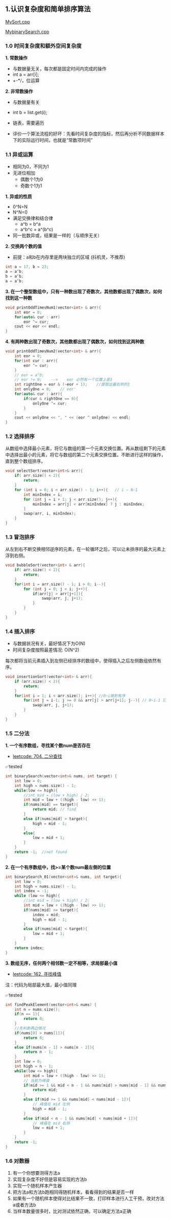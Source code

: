 ## 1.认识复杂度和简单排序算法
[MySort.cpp](../code/MySort.cpp)

[MybinarySearch.cpp](../code/MybinarySearch.cpp)

### 1.0 时间复杂度和额外空间复杂度
**1. 常数操作**
- 与数据量无关，每次都是固定时间内完成的操作
- int a = arr[i];
- +-*/，位运算

**2. 非常数操作**
- 与数据量有关
- int b = list.get(i);
- 链表，需要遍历

- 评价一个算法流程的好坏：先看时间复杂度的指标，然后再分析不同数据样本下的实际运行时间，也就是“常数项时间”
  
### 1.1 异或运算
- 相同为0，不同为1
- 无进位相加
    - 偶数个1为0
	- 奇数个1为1

**1. 异或的性质**
- 0^N=N
- N^N=0
- 满足交换律和结合律
    - a^b = b^a
	- a^b^c = a^(b^c)
- 同一批数异或，结果是一样的（与顺序无关）

**2. 交换两个数的值**
- 前提：a和b在内存里是两块独立的区域 (抖机灵，不推荐)
```cpp
int a = 17, b = 23;
a = a^b;
b = a^b;
a = a^b;
```

**3. 在一个整型数组中，只有一种数出现了奇数次，其他数都出现了偶数次，如何找到这一种数**
```cpp
void printOddTimesNum1(vector<int> & arr){
    int eor = 0;
    for(auto& cur : arr)
        eor ^= cur;
    cout << eor << endl;
}
```

**4. 有两种数出现了奇数次，其他数都出现了偶数次，如何找到这两种数**
```cpp
void printOddTimesNum2(vector<int> & arr){
    int eor = 0;
    for(int cur : arr){
        eor ^= cur;
    }      
    // eor = a^b;
    // eor != 0;    -->    eor 必然有一个位置上是1
    int rightOne = eor & (~eor + 1);    //提取出最右侧的1
    int onlyOne = 0;    // eor'
    for(auto& cur : arr){
        if(cur & rightOne == 0){
            onlyOne ^= cur;
        }   
    }
    cout << onlyOne << ", " << (eor ^ onlyOne) << endl;  
}
```

### 1.2 选择排序
从数组中选择最小元素，将它与数组的第一个元素交换位置。再从数组剩下的元素中选择出最小的元素，将它与数组的第二个元素交换位置。不断进行这样的操作，直到整个数组排序。

```cpp
void selectSort(vector<int>& arr){
    if( arr.size() < 2){
        return;
    }
    for (int i = 0; i < arr.size() - 1; i++){   // i ~ N-1
        int minIndex = i;
        for (int j = i + 1; j < arr.size(); j++){
            minIndex = arr[j] < arr[minIndex] ? j : minIndex;
        }
        swap(arr, i, minIndex);
    }
}
```

### 1.3 冒泡排序
从左到右不断交换相邻逆序的元素，在一轮循环之后，可以让未排序的最大元素上浮到右侧。

```cpp
void bubbleSort(vector<int> & arr){
    if( arr.size() < 2){
        return;
    } 
    for(int i = arr.size() - 1; i > 0; i--){
        for (int j = 0; j < i; j++){
            if(arr[j] > arr[j+1]){
                swap(arr, j, j+1);  
            }    
        }
    }
}
```

### 1.4 插入排序
- 与数据状况有关，最好情况下为O(N)
- 时间复杂度按照最差情况: O(N^2)

每次都将当前元素插入到左侧已经排序的数组中，使得插入之后左侧数组依然有序。
```cpp
void insertionSort(vector<int> & arr){
    if (arr.size() < 2){
        return;
    }
    for(int i = 1; i < arr.size(); i++){ //0~i做到有序
        for(int j = i-1; j >= 0 && arr[j] > arr[j+1]; j--){ // 0~i-1 已经有序, j 当前位置的前一个位置
            swap(arr, j, j+1);
        }
    }
}
```

### 1.5 二分法
**1. 一个有序数组，寻找某个数num是否存在**
- [leetcode: 704. 二分查找](https://leetcode-cn.com/problems/binary-search/)

✅tested
```cpp
int binarySearch(vector<int>& nums, int target) {
    int low = 0;
    int high = nums.size() - 1;
    while(low <= high){
        //int mid = (low + high) / 2; 
        int mid = low + ((high - low) >> 1);
        if(nums[mid] == target){
            return mid; // find
        }
        else if(nums[mid] > target){
            high = mid - 1;
        }
        else{
            low = mid + 1; 
        }
    }
    return -1;  //not found
}
```

**2. 在一个有序数组中，找>=某个数num最左侧的位置**
```cpp
int binarySearch_01(vector<int>& nums, int target){
    int low = 0;
    int high = nums.size() - 1;
    int index = -1;
    while (low <= high){
        //int mid = (low + high) / 2; 
        int mid = low + ((high - low) >> 1);
        if(nums[mid] >= target){
            index = mid;
            high = mid - 1;
        }
        else if(nums[mid] < target){
            low = mid + 1;
        }  
    }
    return index;
}
```

**3. 数组无序，任何两个相邻数一定不相等，求局部最小值**

- [leetcode: 162. 寻找峰值](https://leetcode-cn.com/problems/find-peak-element/)

注：代码为局部最大值，最小值同理

✅tested
```cpp
int findPeakElement(vector<int>& nums) {
    int n = nums.size();
    if(n == 1){
        return 0;
    }
    //先判断两边情况
    if(nums[0] > nums[1]){
        return 0;
    }
    else if(nums[n - 1] > nums[n - 2]){
        return n - 1;
    }      
    int low = 0;
    int high = n - 1;
    while(low <= high){
        int mid = low + ((high - low) >> 1);
        // 当前为峰值
        if(mid >= 1 && mid < n - 1 && nums[mid] > nums[mid - 1] && nums[mid] > nums[mid + 1]){
            return mid;
        }
        else if(mid >= 1 && nums[mid] < nums[mid - 1]){
            // 峰值在 mid 左侧
            high = mid - 1;
        }
        else if(mid < n - 1 && nums[mid] < nums[mid + 1]){
            // 峰值在 mid 右侧
            low = mid + 1;
        }
    }
    return -1;
}
```

### 1.6 对数器

1. 有一个你想要测得方法a
2. 实现复杂度不好但是容易实现的方法b
3. 实现一个随机样本产生器
4. 把方法a和方法b跑相同得随机样本，看看得到的结果是否一样
5. 如果有一个随机样本使得对比结果不一致，打印样本进行人工干预，改对方法a或者方法b
6. 当样本数量很多时，比对测试依然正确，可以确定方法a正确
